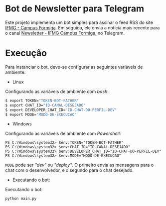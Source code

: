 # Bot de Newsletter para Telegram

Este projeto implementa um bot simples para assinar o feed RSS do site [IFMG - Campus Formiga](https://formiga.ifmg.edu.br/). Em seguida, ele envia a notícia mais recente para o canal [Newsletter - IFMG Campus Formiga](https://t.me/ifmg_formiga_news), no Telegram.

# Execução

Para instanciar o bot, deve-se configurar as seguintes variáveis de ambiente:

- Linux

Configurando as variáveis de ambiente com _bash_:
```bash
$ export TOKEN="TOKEN-BOT-FATHER"
$ export CHAT_ID="ID-CANAL-DESEJADO"
$ export DEVELOPER_CHAT_ID="ID-CHAT-DO-PERFIL-DEV"
$ export MODE="MODO-DE-EXECUCAO"
```

- Windows

Configurando as variáveis de ambiente com _Powershell_:
```
PS C:\Windows\system32> $env:TOKEN="TOKEN-BOT-FATHER"
PS C:\Windows\system32> $env:CHAT_ID="ID-CANAL-DESEJADO"
PS C:\Windows\system32> $env:DEVELOPER_CHAT_ID="ID-CHAT-DO-PERFIL-DEV"
PS C:\Windows\system32> $env:MODE="MODO-DE-EXECUCAO"
```

`MODE` pode ser *"dev"* ou *"deploy"*. O primeiro envia as mensagens para o chat com o desenvolvedor, e o segundo para o chat desejado.

- Executando o bot:

Executando o bot:
```
python main.py
```